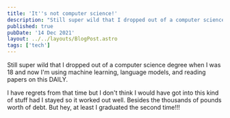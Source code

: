 ```yaml
---
title: 'It''s not computer science!'
description: "Still super wild that I dropped out of a computer science degree when I was 18 and now I'm using machine learning, language models, and reading papers on this DAILY."
published: true
pubDate: '14 Dec 2021'
layout: ../../layouts/BlogPost.astro
tags: ['tech']
---
```


Still super wild that I dropped out of a computer science degree when I was 18 and now I'm using machine learning, language models, and reading papers on this DAILY.

I have regrets from that time but I don't think I would have got into this kind of stuff had I stayed so it worked out well. Besides the thousands of pounds worth of debt. But hey, at least I graduated the second time!!!